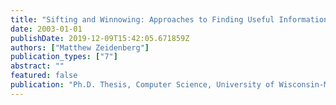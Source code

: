 ```yaml
---
title: "Sifting and Winnowing: Approaches to Finding Useful Information on the Web"
date: 2003-01-01
publishDate: 2019-12-09T15:42:05.671859Z
authors: ["Matthew Zeidenberg"]
publication_types: ["7"]
abstract: ""
featured: false
publication: "Ph.D. Thesis, Computer Science, University of Wisconsin-Madison"
---
```


